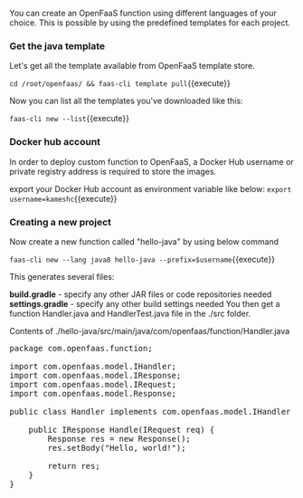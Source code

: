 You can create an OpenFaaS function using different languages of your choice. This is possible
by using the predefined templates for each project.


### Get the java template
Let's get all the template available from OpenFaaS template store.

`cd /root/openfaas/ && faas-cli template pull`{{execute}}

Now you can list all the templates you've downloaded like this:

`faas-cli new --list`{{execute}}


### Docker hub account
In order to deploy custom function to OpenFaaS, a Docker Hub username or private registry address
is required to store the images.

export your Docker Hub account as environment variable like below:
`export username=kameshc`{{execute}}
  
### Creating a new project
Now create a new function called "hello-java" by using below command

`faas-cli new --lang java8 hello-java --prefix=$username`{{execute}}

This generates several files:

**build.gradle** - specify any other JAR files or code repositories needed
**settings.gradle** - specify any other build settings needed
You then get a function Handler.java and HandlerTest.java file in the ./src folder.

Contents of ./hello-java/src/main/java/com/openfaas/function/Handler.java
<pre>
package com.openfaas.function;

import com.openfaas.model.IHandler;
import com.openfaas.model.IResponse;
import com.openfaas.model.IRequest;
import com.openfaas.model.Response;

public class Handler implements com.openfaas.model.IHandler {

    public IResponse Handle(IRequest req) {
        Response res = new Response();
	    res.setBody("Hello, world!");

	    return res;
    }
}

</pre>
